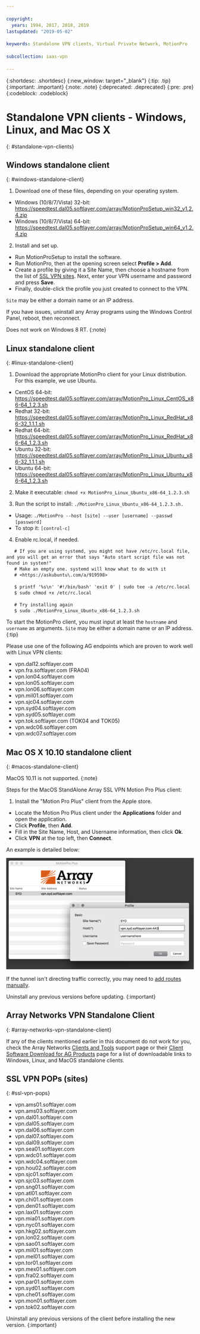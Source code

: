 ```yaml
---

copyright:
  years: 1994, 2017, 2018, 2019
lastupdated: "2019-05-02"

keywords: Standalone VPN clients, Virtual Private Network, MotionPro

subcollection: iaas-vpn

---
```


{:shortdesc: .shortdesc}
{:new_window: target="_blank"}
{:tip: .tip}
{:important: .important}
{:note: .note}
{:deprecated: .deprecated}
{:pre: .pre}
{:codeblock: .codeblock}

# Standalone VPN clients - Windows, Linux, and Mac OS X
{: #standalone-vpn-clients}

## Windows standalone client
{: #windows-standalone-client}

1. Download one of these files, depending on your operating system.
  * Windows (10/8/7/Vista) 32-bit:  https://speedtest.dal05.softlayer.com/array/MotionProSetup_win32_v1.2.4.zip
  * Windows (10/8/7/Vista) 64-bit:  https://speedtest.dal05.softlayer.com/array/MotionProSetup_win64_v1.2.4.zip

2. Install and set up.
  * Run MotionProSetup to install the software.
  * Run MotionPro, then at the opening screen select **Profile > Add**.
  * Create a profile by giving it a Site Name, then choose a hostname from the list of [SSL VPN sites](#ssl-vpn-pops). Next, enter your VPN username and password and press **Save**.
  * Finally, double-click the profile you just created to connect to the VPN.

`Site` may be either a domain name or an IP address. 

If you have issues, uninstall any Array programs using the Windows Control Panel, reboot, then reconnect.

Does not work on Windows 8 RT.
{:note}

## Linux standalone client
{: #linux-standalone-client}

1. Download the appropriate MotionPro client for your Linux distribution. For this example, we use Ubuntu.
  * CentOS 64-bit: https://speedtest.dal05.softlayer.com/array/MotionPro_Linux_CentOS_x86-64_1.2.3.sh
  * Redhat 32-bit: https://speedtest.dal05.softlayer.com/array/MotionPro_Linux_RedHat_x86-32_1.1.1.sh
  * Redhat 64-bit: https://speedtest.dal05.softlayer.com/array/MotionPro_Linux_RedHat_x86-64_1.2.3.sh
  * Ubuntu 32-bit: https://speedtest.dal05.softlayer.com/array/MotionPro_Linux_Ubuntu_x86-32_1.1.1.sh
  * Ubuntu 64-bit: https://speedtest.dal05.softlayer.com/array/MotionPro_Linux_Ubuntu_x86-64_1.2.3.sh

2. Make it executable: `chmod +x MotionPro_Linux_Ubuntu_x86-64_1.2.3.sh`

3. Run the script to install:  `./MotionPro_Linux_Ubuntu_x86-64_1.2.3.sh.`
  * Usage:  `./MotionPro --host [site] --user [username] --passwd [password]`
  * To stop it:  `[control-c]`

4. Enable rc.local, if needed.
    
  ```
     # If you are using systemd, you might not have /etc/rc.local file, and you will get an error that says "Auto start script file was not found in system!"
     # Make an empty one. systemd will know what to do with it
     # <https://askubuntu\.com/a/919598>

     $ printf '%s\n' '#!/bin/bash' 'exit 0' | sudo tee -a /etc/rc.local
     $ sudo chmod +x /etc/rc.local

     # Try installing again
     $ sudo ./MotionPro_Linux_Ubuntu_x86-64_1.2.3.sh
```     

To start the MotionPro client, you must input at least the `hostname` and `username` as arguments. `Site` may be either a domain name or an IP address.
{:tip}

Please use one of the following AG endpoints which are proven to work well with Linux VPN clients:
  * vpn.dal12.softlayer.com
  * vpn.fra.softlayer.com (FRA04)
  * vpn.lon04.softlayer.com
  * vpn.lon05.softlayer.com
  * vpn.lon06.softlayer.com
  * vpn.mil01.softlayer.com
  * vpn.sjc04.softlayer.com
  * vpn.syd04.softlayer.com
  * vpn.syd05.softlayer.com
  * vpn.tok.softlayer.com (TOK04 and TOK05)
  * vpn.wdc06.softlayer.com
  * vpn.wdc07.softlayer.com

## Mac OS X 10.10 standalone client
{: #macos-standalone-client}

MacOS 10.11 is not supported. 
{:note}

Steps for the MacOS StandAlone Array SSL VPN Motion Pro Plus client:

1. Install the "Motion Pro Plus" client from the Apple store.
  * Locate the  Motion Pro Plus client under the **Applications** folder and open the application.
  * Click **Profile**, then **Add**.
  * Fill in the Site Name, Host, and Username information, then click **Ok**.
  * Click **VPN** at the top left, then **Connect**.

An example is detailed below:

![Figure 1](images/snip20170425_1.png)

If the tunnel isn't directing traffic correctly, you may need to [add routes manually](https://discussions.apple.com/thread/2735376).

Uninstall any previous versions before updating.
{:important}

## Array Networks VPN Standalone Client
{: #array-networks-vpn-standalone-client}

If any of the clients mentioned earlier in this document do not work for you, check the Array Networks [Clients and Tools](https://support.arraynetworks.net/prx/001/http/supportportal.arraynetworks.net/downloads/downloads.html) support page or their [Client Software Download for AG Products](http://client.arraynetworks.com.cn:8080/en/troubleshooting) page for a list of downloadable links to Windows, Linux, and MacOS standalone clients.

## SSL VPN POPs (sites)
{: #ssl-vpn-pops}

* vpn.ams01.softlayer.com
* vpn.ams03.softlayer.com
* vpn.dal01.softlayer.com
* vpn.dal05.softlayer.com
* vpn.dal06.softlayer.com
* vpn.dal07.softlayer.com
* vpn.dal09.softlayer.com
* vpn.sea01.softlayer.com
* vpn.wdc01.softlayer.com
* vpn.wdc04.softlayer.com
* vpn.hou02.softlayer.com
* vpn.sjc01.softlayer.com
* vpn.sjc03.softlayer.com
* vpn.sng01.softlayer.com
* vpn.atl01.softlayer.com
* vpn.chi01.softlayer.com
* vpn.den01.softlayer.com
* vpn.lax01.softlayer.com
* vpn.mia01.softlayer.com
* vpn.nyc01.softlayer.com
* vpn.hkg02.softlayer.com
* vpn.lon02.softlayer.com
* vpn.sao01.softlayer.com
* vpn.mil01.softlayer.com
* vpn.mel01.softlayer.com
* vpn.tor01.softlayer.com
* vpn.mex01.softlayer.com
* vpn.fra02.softlayer.com
* vpn.par01.softlayer.com
* vpn.syd01.softlayer.com
* vpn.che01.softlayer.com
* vpn.mon01.softlayer.com
* vpn.tok02.softlayer.com


Uninstall any previous versions of the client before installing the new version.
{:important}
